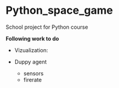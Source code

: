 # Python_space_game
School project for Python course 

**Following work to do**
- Vizualization:

- Duppy agent
    - sensors
    - firerate


